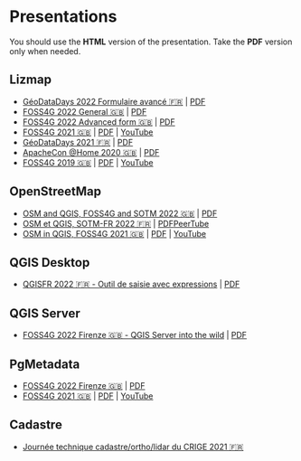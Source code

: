 # Presentations

You should use the **HTML** version of the presentation. Take the **PDF** version only when needed.

## Lizmap
* [GéoDataDays 2022 Formulaire avancé 🇫🇷](https://docs.3liz.org/presentations/2022-09-geodatadays-formulaire-qgis-lizmap.html)
  | [PDF](docs/pdf/2022-09-geodatadays-formulaire-qgis-lizmap.pdf)
* [FOSS4G 2022 General 🇬🇧](https://docs.3liz.org/presentations/2022-08-foss4g-lizmap.html)
  | [PDF](docs/pdf/2022-08-foss4g-lizmap.pdf)
* [FOSS4G 2022 Advanced form 🇬🇧](https://docs.3liz.org/presentations/2022-08_FOSS4G_Advanced_QGIS_forms_into_the_web_with_Lizmap.html)
  | [PDF](docs/pdf/2022-08_Foss4G_2022_Firenze_QGIS_Server_into_the_wild.pdf)
* [FOSS4G 2021 🇬🇧](https://docs.3liz.org/presentations/2021-09-foss4g-lizmap.html)
  | [PDF](docs/pdf/FOSS4G-2021-Lizmap-Web-Client.pdf)
  | [YouTube](https://www.youtube.com/watch?v=NIgFgkyBRts)
* [GéoDataDays 2021 🇫🇷](https://docs.3liz.org/presentations/2021-09-geodatadays-lizmap.html)
  | [PDF](docs/pdf/GéoDataDays-2021-Lizmap-Web-Client.pdf)
* [ApacheCon @Home 2020 🇬🇧](https://docs.3liz.org/presentations/2020-09-apachecon-lizmap.html)
  | [PDF](docs/pdf/ApacheCon-@Home-2020-Lizmap-Web-Client.pdf)
* [FOSS4G 2019 🇬🇧](https://docs.3liz.org/presentations/2019-08-foss4g-lizmap.html)
  | [PDF](docs/pdf/FOSS4G-2019-Lizmap-Web-Client.pdf)
  | [YouTube](https://www.youtube.com/watch?v=FkQ2UG_SO-Y)

## OpenStreetMap

* [OSM and QGIS, FOSS4G and SOTM 2022 🇬🇧](https://docs.3liz.org/presentations/2022-08-foss4g-osm-in-qgis.html)
  | [PDF](docs/pdf/2022-08-foss4g-osm-in-qgis.pdf)
* [OSM et QGIS, SOTM-FR 2022 🇫🇷](https://docs.3liz.org/presentations/2022-06-sotm-fr-osm-et-qgis.html)
  | [PDF](docs/pdf/SOTM-FR-2022-osm-et-qgis.pdf)[PeerTube](https://peertube.openstreetmap.fr/w/vDdaxGfbmKuVdReXyJhexG)
* [OSM in QGIS, FOSS4G 2021 🇬🇧](https://docs.3liz.org/presentations/2021-09-foss4g-osm-in-qgis.html)
  | [PDF](docs/pdf/FOSS4G-2021-osm-in-qgis.pdf)
  | [YouTube](https://www.youtube.com/watch?v=l95PoHGLrTI)

## QGIS Desktop

* [QGISFR 2022 🇫🇷 - Outil de saisie avec expressions](https://docs.3liz.org/presentations/2022-01_QGISFR_2022_outil_saisie_avec_expressions_Michael_DOUCHIN.html)
  | [PDF](docs/pdf/QGISFR-2022-Outil_saisie_avec_expressions.pdf)

## QGIS Server

* [FOSS4G 2022 Firenze 🇬🇧 - QGIS Server into the wild](https://docs.3liz.org/presentations/2022-08_Foss4G_2022_Firenze_QGIS_Server_into_the_wild.html)
  | [PDF](docs/pdf/2022-08_Foss4G_2022_Firenze_QGIS_Server_into_the_wild.pdf)

## PgMetadata

* [FOSS4G 2022 Firenze 🇬🇧](https://docs.3liz.org/presentations/2022-08-Foss4G-Firenze-PgMetadata.html)
  | [PDF](docs/pdf/2022-08-Foss4G-Firenze-PgMetadata.pdf)
* [FOSS4G 2021 🇬🇧](https://docs.3liz.org/presentations/2021-09-Foss4G-PgMetadata.html)
  | [PDF](docs/pdf/FOSS4G-2021-PgMetadata.pdf)
  | [YouTube](https://www.youtube.com/watch?v=CjZZwKlzYGc)

## Cadastre

* [Journée technique cadastre/ortho/lidar du CRIGE 2021 🇫🇷](https://docs.3liz.org/presentations/2021-11-crige-paca-qgis-cadastre.html)

